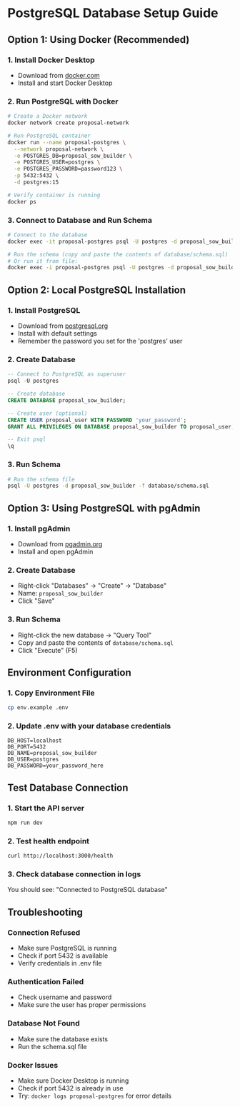 # PostgreSQL Database Setup Guide

## Option 1: Using Docker (Recommended)

### 1. Install Docker Desktop
- Download from [docker.com](https://www.docker.com/products/docker-desktop/)
- Install and start Docker Desktop

### 2. Run PostgreSQL with Docker
```bash
# Create a Docker network
docker network create proposal-network

# Run PostgreSQL container
docker run --name proposal-postgres \
  --network proposal-network \
  -e POSTGRES_DB=proposal_sow_builder \
  -e POSTGRES_USER=postgres \
  -e POSTGRES_PASSWORD=password123 \
  -p 5432:5432 \
  -d postgres:15

# Verify container is running
docker ps
```

### 3. Connect to Database and Run Schema
```bash
# Connect to the database
docker exec -it proposal-postgres psql -U postgres -d proposal_sow_builder

# Run the schema (copy and paste the contents of database/schema.sql)
# Or run it from file:
docker exec -i proposal-postgres psql -U postgres -d proposal_sow_builder < database/schema.sql
```

## Option 2: Local PostgreSQL Installation

### 1. Install PostgreSQL
- Download from [postgresql.org](https://www.postgresql.org/download/windows/)
- Install with default settings
- Remember the password you set for the 'postgres' user

### 2. Create Database
```sql
-- Connect to PostgreSQL as superuser
psql -U postgres

-- Create database
CREATE DATABASE proposal_sow_builder;

-- Create user (optional)
CREATE USER proposal_user WITH PASSWORD 'your_password';
GRANT ALL PRIVILEGES ON DATABASE proposal_sow_builder TO proposal_user;

-- Exit psql
\q
```

### 3. Run Schema
```bash
# Run the schema file
psql -U postgres -d proposal_sow_builder -f database/schema.sql
```

## Option 3: Using PostgreSQL with pgAdmin

### 1. Install pgAdmin
- Download from [pgadmin.org](https://www.pgadmin.org/download/)
- Install and open pgAdmin

### 2. Create Database
- Right-click "Databases" → "Create" → "Database"
- Name: `proposal_sow_builder`
- Click "Save"

### 3. Run Schema
- Right-click the new database → "Query Tool"
- Copy and paste the contents of `database/schema.sql`
- Click "Execute" (F5)

## Environment Configuration

### 1. Copy Environment File
```bash
cp env.example .env
```

### 2. Update .env with your database credentials
```env
DB_HOST=localhost
DB_PORT=5432
DB_NAME=proposal_sow_builder
DB_USER=postgres
DB_PASSWORD=your_password_here
```

## Test Database Connection

### 1. Start the API server
```bash
npm run dev
```

### 2. Test health endpoint
```bash
curl http://localhost:3000/health
```

### 3. Check database connection in logs
You should see: "Connected to PostgreSQL database"

## Troubleshooting

### Connection Refused
- Make sure PostgreSQL is running
- Check if port 5432 is available
- Verify credentials in .env file

### Authentication Failed
- Check username and password
- Make sure the user has proper permissions

### Database Not Found
- Make sure the database exists
- Run the schema.sql file

### Docker Issues
- Make sure Docker Desktop is running
- Check if port 5432 is already in use
- Try: `docker logs proposal-postgres` for error details
